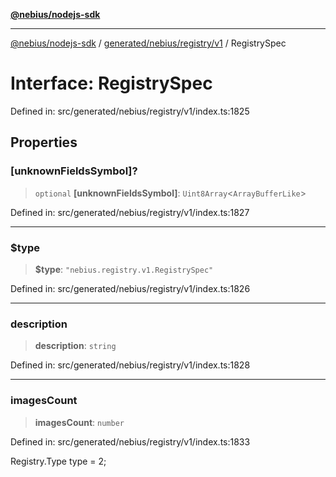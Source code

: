 [**@nebius/nodejs-sdk**](../../../../../README.md)

---

[@nebius/nodejs-sdk](../../../../../README.md) / [generated/nebius/registry/v1](../README.md) / RegistrySpec

# Interface: RegistrySpec

Defined in: src/generated/nebius/registry/v1/index.ts:1825

## Properties

### \[unknownFieldsSymbol\]?

> `optional` **\[unknownFieldsSymbol\]**: `Uint8Array`\<`ArrayBufferLike`\>

Defined in: src/generated/nebius/registry/v1/index.ts:1827

---

### $type

> **$type**: `"nebius.registry.v1.RegistrySpec"`

Defined in: src/generated/nebius/registry/v1/index.ts:1826

---

### description

> **description**: `string`

Defined in: src/generated/nebius/registry/v1/index.ts:1828

---

### imagesCount

> **imagesCount**: `number`

Defined in: src/generated/nebius/registry/v1/index.ts:1833

Registry.Type type = 2;
